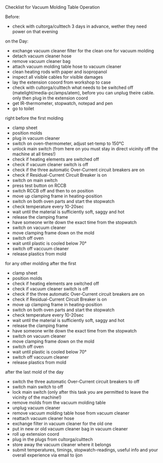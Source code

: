 Checklist for Vacuum Molding Table Operation

Before:
* check with cultorga/culttech 3 days in advance, wether they need power on that evening

on the Day:
* exchange vacuum cleaner filter for the clean one for vacuum molding
* detach vacuum cleaner hose 
* remove vacuum cleaner bag
* attach vacuum molding table hose to vacuum cleaner
* clean heating rods with paper and isopropanol
* inspect all visible cables for visible damages
* lay the extension cooord from workshop to case
* check with cultorga/culttech what needs to be switched off (matelight/media-pc/amps/atem), before you can unplug theire cable. only then plug in the extension coord
* get IR-thermometer, stopwatch, notepad and pen
* go to toilet

right before the first molding

* clamp sheet
* position molds
* plug in vacuum cleaner
* switch on oven-thermometer, adjust set-temp to 150°C
* unlock main switch (from here on you must stay in direct vicinity off the machine at all times!)
* check if heating elements are switched off
* check if vacuum cleaner switch is off
* check if the three automatic Over-Current circuit breakers are on
* check if Residual-Current Circuit Breaker is on
* switch on main switch
* press test button on RCCB
* switch RCCB off and then to on position
* move up clamping frame in heating-position
* switch on both oven parts and start the stopwatch
* check temperature every 10-20sec
* wait until the material is sufficiently soft, saggy and hot
* release the clamping frame
* have someone write down the exact time from the stopwatch
* switch on vacuum cleaner
* move clamping frame down on the mold
* switch off oven
* wait until plastic is cooled below 70°
* switch off vaccuum cleaner
* release plastics from mold


for any other molding after the first

* clamp sheet
* position molds
* check if heating elements are switched off
* check if vacuum cleaner switch is off
* check if the three automatic Over-Current circuit breakers are on
* check if Residual-Current Circuit Breaker is on
* move up clamping frame in heating-position
* switch on both oven parts and start the stopwatch
* check temperature every 10-20sec
* wait until the material is sufficiently soft, saggy and hot
* release the clamping frame
* have someone write down the exact time from the stopwatch
* switch on vacuum cleaner
* move clamping frame down on the mold
* switch off oven
* wait until plastic is cooled below 70°
* switch off vaccuum cleaner
* release plastics from mold


after the last mold of the day

* switch the three automatic Over-Current circuit breakers to off
* switch main switch to off
* lock main switch (only after this task you are permitted to leave the vicinity of the machine!)
* remove molds from the vacuum molding table
* unplug vacuum cleaner
* remove vacuum molding table hose from vacuum cleaner
* reattach vacuum cleaner hose
* exchange filter in vacuum cleaner for the old one
* put in new or old vacuum cleaner bag in vacuum cleaner
* roll up extension coord
* plug in the plugs from cultorga/culttech
* store away the vacuum cleaner where it belongs
* submit temperatures, timings, stopwatch-readings, useful info and your overall experience via email to ijon


